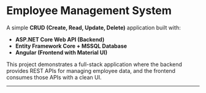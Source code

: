 # Employee Management System

A simple **CRUD (Create, Read, Update, Delete)** application built with:

- **ASP.NET Core Web API (Backend)**
- **Entity Framework Core + MSSQL Database**
- **Angular (Frontend with Material UI)**

This project demonstrates a full-stack application where the backend provides REST APIs for managing employee data, and the frontend consumes those APIs with a clean UI.

---

